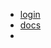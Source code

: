 
* [login](https://dashboard.syncano.io/#login)
* [docs](http://docs.syncano.com/v4.0/docs/classes)
* 
